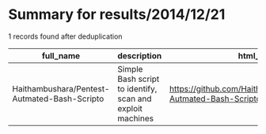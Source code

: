 
# Summary for results/2014/12/21
    
1 records found after deduplication

| full_name | description | html_url | matched_list | matched_count | pushed_at | size | stargazers_count | language | forks_count | vul_ids |
|----------------------------------------------|-----------------------------------------------------------|-----------------------------------------------------------------|----------------|-----------------|---------------------------|--------|--------------------|------------|---------------|-----------|
| Haithambushara/Pentest-Autmated-Bash-Scripto | Simple Bash script to identify, scan and exploit machines | https://github.com/Haithambushara/Pentest-Autmated-Bash-Scripto | ['exploit'] | 1 | 2014-12-21 18:32:56+00:00 | 0 | 0 | nan | 0 | [] |
